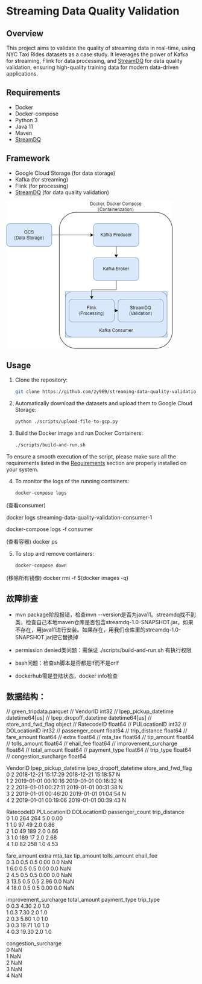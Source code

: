 # Streaming Data Quality Validation

## Overview

This project aims to validate the quality of streaming data in real-time, using NYC Taxi Rides datasets as a case study. It leverages the power of Kafka for streaming, Flink for data processing, and [StreamDQ](https://github.com/stefan-grafberger/StreamDQ) for data quality validation, ensuring high-quality training data for modern data-driven applications.

## Requirements

- Docker
- Docker-compose
- Python 3
- Java 11
- Maven
- [StreamDQ](https://github.com/stefan-grafberger/StreamDQ) 


## Framework
- Google Cloud Storage (for data storage)
- Kafka (for streaming)
- Flink (for processing)
- [StreamDQ](https://github.com/stefan-grafberger/StreamDQ) (for data quality validation)

![Workflow](workflow.png)


## Usage

1. Clone the repository:
    ```bash
    git clone https://github.com/zy969/streaming-data-quality-validation.git
    ```

2. Automatically download the datasets and upload them to Google Cloud Storage: 
    ```bash
    python ./scripts/upload-file-to-gcp.py 
    ```


3. Build the Docker image and run Docker Containers:
    ```bash
    ./scripts/build-and-run.sh
    ```
To ensure a smooth execution of the script, please make sure all the requirements listed in the [Requirements](#requirements) section are properly installed on your system.

4. To monitor the logs of the running containers:
    ```bash
    docker-compose logs
    ```

(查看consumer)

docker logs streaming-data-quality-validation-consumer-1

docker-compose logs -f consumer

(查看容器)
docker ps


5. To stop and remove containers:
    ```bash
    docker-compose down
    ```

(移除所有镜像)
docker rmi -f $(docker images -q)


## 故障排查

- mvn package阶段报错，检查mvn --version是否为java11。streamdq找不到类，检查自己本地maven仓库是否包含streamdq-1.0-SNAPSHOT.jar。如果不存在，用java11进行安装。如果存在，用我们仓库里的streamdq-1.0-SNAPSHOT.jar把它替换掉

- permission denied类问题：需保证 ./scripts/build-and-run.sh 有执行权限

- bash问题：检查sh脚本是否都是lf而不是crlf

- dockerhub需是登陆状态，docker info检查



## 数据结构：
//        green_tripdata.parquet
//        VendorID int32
//        lpep_pickup_datetime datetime64[us]
//        lpep_dropoff_datetime datetime64[us]
//        store_and_fwd_flag object
//        RatecodeID float64
//        PULocationID int32
//        DOLocationID int32
//        passenger_count float64
//        trip_distance float64
//        fare_amount float64
//        extra float64
//        mta_tax float64
//        tip_amount float64
//        tolls_amount float64
//        ehail_fee float64
//        improvement_surcharge float64
//        total_amount float64
//        payment_type float64
//        trip_type float64
//        congestion_surcharge float64


   VendorID lpep_pickup_datetime lpep_dropoff_datetime store_and_fwd_flag  \
0         2  2018-12-21 15:17:29   2018-12-21 15:18:57                  N   
1         2  2019-01-01 00:10:16   2019-01-01 00:16:32                  N   
2         2  2019-01-01 00:27:11   2019-01-01 00:31:38                  N   
3         2  2019-01-01 00:46:20   2019-01-01 01:04:54                  N   
4         2  2019-01-01 00:19:06   2019-01-01 00:39:43                  N   

   RatecodeID  PULocationID  DOLocationID  passenger_count  trip_distance  \
0         1.0           264           264              5.0           0.00   
1         1.0            97            49              2.0           0.86   
2         1.0            49           189              2.0           0.66   
3         1.0           189            17              2.0           2.68   
4         1.0            82           258              1.0           4.53   

   fare_amount  extra  mta_tax  tip_amount  tolls_amount  ehail_fee  \
0          3.0    0.5      0.5        0.00           0.0        NaN   
1          6.0    0.5      0.5        0.00           0.0        NaN   
2          4.5    0.5      0.5        0.00           0.0        NaN   
3         13.5    0.5      0.5        2.96           0.0        NaN   
4         18.0    0.5      0.5        0.00           0.0        NaN   

   improvement_surcharge  total_amount  payment_type  trip_type  \
0                    0.3          4.30           2.0        1.0   
1                    0.3          7.30           2.0        1.0   
2                    0.3          5.80           1.0        1.0   
3                    0.3         19.71           1.0        1.0   
4                    0.3         19.30           2.0        1.0   

   congestion_surcharge  
0                   NaN  
1                   NaN  
2                   NaN  
3                   NaN  
4                   NaN  







